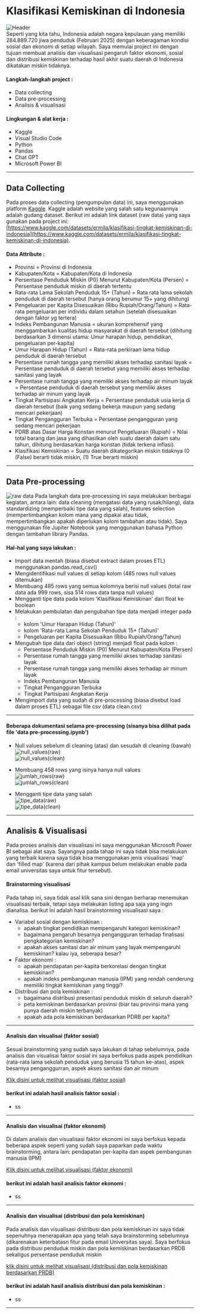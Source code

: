 # Klasifikasi Kemiskinan di Indonesia
![Header](asset/header.jpg) <br>
Seperti yang kita tahu, Indonesia adalah negara kepulauan yang memiliki 284.889.720 jiwa penduduk (Februari 2025) dengan keberagaman kondisi sosial dan ekonomi di setiap wilayah. Saya memulai project ini dengan tujuan membuat analisis dan visualisasi pengaruh faktor ekonomi, sosial dan distribusi kemiskinan terhadap hasil akhir suatu daerah di Indonesia dikatakan miskin tidaknya.

#### Langkah-langkah project :
- Data collecting
- Data pre-processing
- Analisis & visualisasi
#### Lingkungan & alat kerja :
- Kaggle
- Visual Studio Code
- Python
- Pandas
- Chat GPT
- Microsoft Power BI

___
## Data Collecting
Pada proses data collecting (pengumpulan data) ini, saya menggunakan platform [Kaggle](https://www.kaggle.com/). Kaggle adalah website yang salah satu kegunaannya adalah gudang dataset. Berikut ini adalah link dataset (raw data) yang saya gunakan pada project ini: [https://www.kaggle.com/datasets/ermila/klasifikasi-tingkat-kemiskinan-di-indonesia](https://www.kaggle.com/datasets/ermila/klasifikasi-tingkat-kemiskinan-di-indonesia).

#### Data Attribute : 
- Provinsi = Provinsi di Indonesia
- Kabupaten/Kota = Kabupaten/Kota di Indonesia
- Persentase Penduduk Miskin (P0) Menurut Kabupaten/Kota (Persen) = Persentase penduduk miskin di daerah tertentu
- Rata-rata Lama Sekolah Penduduk 15+ (Tahun) = Rata rata lama sekolah penduduk di daerah tersebut (hanya orang berumur 15+ yang dihitung)
- Pengeluaran per Kapita Disesuaikan (Ribu Rupiah/Orang/Tahun) = Rata-rata pengeluaran per individu dalam setahun (setelah disesuaikan dengan faktor yg tertera)
- Indeks Pembangunan Manusia = ukuran komprehensif yang menggambarkan kualitas hidup masyarakat di daerah tersebut (dihitung berdasarkan 3 dimensi utama: Umur harapan hidup, pendidikan, pengeluaran per-kapita)
- Umur Harapan Hidup (Tahun) = Rata-rata perkiraan lama hidup penduduk di daerah tersebut
- Persentase rumah tangga yang memiliki akses terhadap sanitasi layak = Persentase penduduk di daerah tersebut yang memiliki akses terhadap sanitasi yang layak
- Persentase rumah tangga yang memiliki akses terhadap air minum layak = Persentase penduduk di daerah tersebut yang memiliki akses terhadap air minum yang layak
- Tingkat Partisipasi Angkatan Kerja =  Persentase penduduk usia kerja di daerah tersebut (baik yang sedang bekerja maupun yang sedang mencari pekerjaan)
- Tingkat Pengangguran Terbuka = Persentase pengangguran yang sedang mencari pekerjaan
- PDRB atas Dasar Harga Konstan menurut Pengeluaran (Rupiah) = Nilai total barang dan jasa yang dihasilkan oleh suatu daerah dalam satu tahun, dihitung berdasarkan harga konstan (tidak terkena inflasi).
- Klasifikasi Kemiskinan = Suatu daerah dikategorikan miskin tidaknya (0 (False) berarti tidak miskin, (1) True berarti miskin)
___
## Data Pre-processing

![raw data](asset/raw_data.png)
Pada langkah data pre-processing ini saya melakukan berbagai kegiatan, antara lain: data cleaning (mengatasi data yang rusak/hilang), data standardizing (memperbaiki tipe data yang salah), features selection (mempertimbangkan kolom mana yang dipakai atau tidak, mempertimbangkan apakah diperlukan kolom tambahan atau tidak). Saya menggunakan file Jupiter Notebook yang menggunakan bahasa Python dengan tambahan library Pandas.

#### Hal-hal yang saya lakukan :
- Import data mentah (biasa disebut extract dalam proses ETL) menggunakan pandas.read_csv()
- Mengidentifikasi null values di setiap kolom (485 rows null values ditemukan)
-  Membuang 485 rows yang semua kolomnya berisi null values (total raw data ada 999 rows, sisa 514 rows data tanpa null values)
- Mengganti tipe data pada kolom 'Klasifikasi Kemiskinan' dari float ke boolean
- Melakukan pembulatan dan pengubahan tipe data menjadi integer pada :
    - kolom 'Umur Harapan Hidup (Tahun)'
    - kolom 'Rata-rata Lama Sekolah Penduduk 15+ (Tahun)'
    - Pengeluaran per Kapita Disesuaikan (Ribu Rupiah/Orang/Tahun)
- Mengubah tipe data dari object (string) menjadi float pada kolom :
    - Persentase Penduduk Miskin (P0) Menurut Kabupaten/Kota (Persen)
   - Persentase rumah tangga yang memiliki akses terhadap sanitasi layak
   - Persentase rumah tangga yang memiliki akses terhadap air minum layak
   - Indeks Pembangunan Manusia
   - Tingkat Pengangguran Terbuka
   - Tingkat Partisipasi Angkatan Kerja
- Mengimport data yang sudah di pre-processing (biasa disebut load dalam proses ETL) sebagai file csv (data clean.csv)
___ 
#### Beberapa dokumentasi selama pre-processing (sisanya bisa dilihat pada file 'data pre-processing.ipynb')
- Null values sebelum di cleaning (atas) dan sesudah di cleaning (bawah) <br>
![null_values(raw)](asset/null_values(raw).png) <br> ![null_values(clean)](asset/null_values(clean).png)

- Membuang 458 rows yang isinya hanya null values <br>
![jumlah_rows(raw)](asset/jumlah_rows(raw).png) <br> ![jumlah_rows(clean)](asset/jumlah_rows(clean).png)

- Mengganti tipe data yang salah <br>
![tipe_data(raw)](asset/tipe_data(raw).png) <br> ![tipe_data(clean)](asset/tipe_data(clean).png)
___
## Analisis & Visualisasi
Pada proses analisis dan visualisasi ini saya menggunakan Microsoft Power BI sebagai alat saya. Sayangnya pada tahap ini saya tidak bisa melakukan yang terbaik karena saya tidak bisa menggunakan jenis visualisasi 'map' dan 'filled map' (karena dari pihak kampus belum melakukan enable pada email universitas saya untuk fitur tersebut).

#### Brainstorming visualisasi
Pada tahap ini, saya tidak asal klik sana sini dengan berharap menemukan visualisasi terbaik, tetapi saya melakukan listing apa saja yang ingin dianalisa. berikut ini adalah hasil brainstorming visualisasi saya :
- Variabel sosial dengan kemiskinan :
   - apakah tingkat pendidikan mempengaruhi kategori kemiskinan?
   - bagaimana pengaruh besarnya pengangguran terhadap finalisasi pengkategorian kemiskinan?
   - apakah akses sanitasi dan air minum yang layak mempengaruhi kemiskinan? kalau iya, seberapa besar?
- Faktor ekonomi :
   - apakah pendapatan per-kapita berkorelasi dengan tingkat kemiskinan?	
   - apakah indeks pembangunan manusia (IPM) yang rendah cenderung memiliki tingkat kemiskinan yang tinggi?
- Distribusi dan pola kemiskinan :
   - bagaimana distribusi presentasi penduduk miskin di seluruh daerah?
   - peta kemiskinan berdasarkan provinsi (biar tau provinsi mana yang punya daerah miskin terbanyak)
   - apakah ada pola kemiskinan berdasarkan PDRB per kapita?
___
#### Analisis dan visualisai (faktor sosial)
Sesuai brainstorming yang sudah saya lakukan di tahap sebelumnya, pada analisis dan visualisai faktor sosial ini saya berfokus pada aspek pendidikan (rata-rata lama sekolah penduduk yang berusia 15 tahun ke-atas), aspek besarnya penganggurran, aspek akses sanitasi dan air minum

[Klik disini untuk melihat visualisasi (faktor sosial)](hasil_visualisasi/faktor_sosial.pdf)

#### berikut ini adalah hasil analisis faktor sosial :
- ss

___
#### Analisis dan visualisai (faktor ekonomi)
Di dalam analisis dan visualisasi faktor ekonomi ini saya berfokus kepada beberapa aspek seperti yang sudah saya paparkan pada waktu brainstorming, antara lain: pendapatan per-kapita dan aspek pembangunan manusia (IPM)

[Klik disini untuk melihat visualisasi (faktor ekonomi)](hasil_visualisasi/faktor_ekonomi.pdf)

#### berikut ini adalah hasil analisis faktor ekonomi :
- ss
___
#### Analisis dan visualisai (distribusi dan pola kemiskinan)
Pada analisis dan visualisasi distribusi dan pola kemiskinan ini saya tidak sepenuhnya menerapakan apa yang telah saya brainstorming sebelumnya (dikarenakan keterbatasn fitur pada email Universitas saya). Saya berfokus pada distribusi penduduk miskin dan pola kemiskinan berdasarkan PRDB sekaligus persentase penduduk miskin

[klik disini untuk melihat visualisasi (distribusi dan pola kemiskinan berdasarkan PRDB)](hasil_visualisasi/distribusi_dan_pola_kemiskinan.pdf)

#### berikut ini adalah hasil analisis distribusi dan pola kemiskinan :
- ss
___